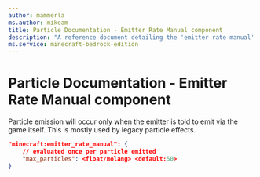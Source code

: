 ```yaml
---
author: mammerla
ms.author: mikeam
title: Particle Documentation - Emitter Rate Manual component
description: "A reference document detailing the 'emitter rate manual' particle component"
ms.service: minecraft-bedrock-edition
---
```


# Particle Documentation - Emitter Rate Manual component

Particle emission will occur only when the emitter is told to emit via the game itself.  This is mostly used by legacy particle effects.

```json
"minecraft:emitter_rate_manual": {
    // evaluated once per particle emitted
    "max_particles": <float/molang> <default:50>
}
```
